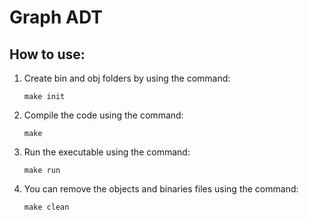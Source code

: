 # Graph ADT

## How to use:

1) Create bin and obj folders by using the command:

    `make init`

2) Compile the code using the command:

    `make`

3) Run the executable using the command:

    `make run`

4) You can remove the objects and binaries files using the command:

    `make clean`
